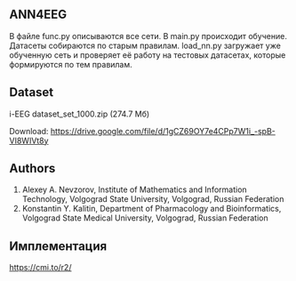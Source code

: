 <h2>ANN4EEG</h2>

В файле func.py описываются все сети. В main.py происходит обучение. Датасеты собираются по старым правилам. 
load_nn.py загружает уже обученную сеть и проверяет её работу на тестовых датасетах, которые формируются по тем правилам.

<h2>Dataset</h2>

i-EEG dataset_set_1000.zip (274.7 Мб)

Download: https://drive.google.com/file/d/1gCZ69OY7e4CPp7W1i_-spB-VI8WIVt8y

<h2>Authors</h2>

1. Alexey A. Nevzorov, Institute of Mathematics and Information Technology, Volgograd State University, Volgograd, Russian Federation
2. Konstantin Y. Kalitin, Department of Pharmacology and Bioinformatics, Volgograd State Medical University, Volgograd, Russian Federation

<h2>Имплементация</h2>

https://cmi.to/r2/
